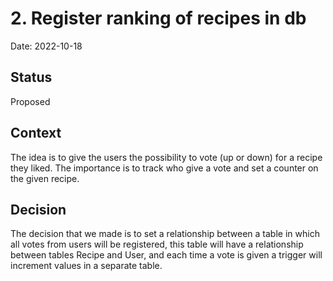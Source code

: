 # 2. Register ranking of recipes in db

Date: 2022-10-18

## Status

Proposed

## Context

The idea is to give the users the possibility to vote (up or down) for a recipe they liked. The importance is to track who give a vote and set a counter on the given recipe.

## Decision

The decision that we made is to set a relationship between a table in which all votes from users will be registered, this table will have a relationship between tables Recipe and User, and each time a vote is given a trigger will increment values in a separate table.
